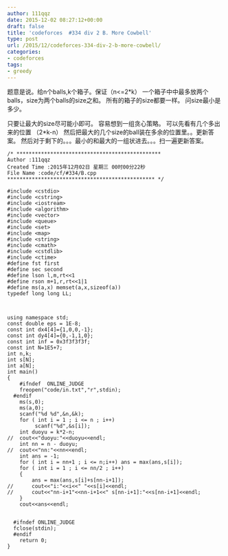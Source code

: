 ```yaml
---
author: 111qqz
date: 2015-12-02 08:27:12+00:00
draft: false
title: 'codeforces  #334 div 2 B. More Cowbell'
type: post
url: /2015/12/codeforces-334-div-2-b-more-cowbell/
categories:
- codeforces
tags:
- greedy
---
```


题意是说。给n个balls,k个箱子。保证（n<=2*k）
一个箱子中中最多放两个balls，size为两个balls的size之和。
所有的箱子的size都要一样。
问size最小是多少。

只要让最大的size尽可能小即可。
容易想到一组贪心策略。
可以先看有几个多出来的位置 （2*k-n）
然后把最大的几个size的ball装在多余的位置里。。更新答案。
然后对于剩下的。。。最小的和最大的一组状进去。。。扫一遍更新答案。


 

    
    /* ***********************************************
    Author :111qqz
    Created Time :2015年12月02日 星期三 00时00分22秒
    File Name :code/cf/#334/B.cpp
    ************************************************ */
    
    #include <cstdio>
    #include <cstring>
    #include <iostream>
    #include <algorithm>
    #include <vector>
    #include <queue>
    #include <set>
    #include <map>
    #include <string>
    #include <cmath>
    #include <cstdlib>
    #include <ctime>
    #define fst first
    #define sec second
    #define lson l,m,rt<<1
    #define rson m+1,r,rt<<1|1
    #define ms(a,x) memset(a,x,sizeof(a))
    typedef long long LL;
    
    
    
    using namespace std;
    const double eps = 1E-8;
    const int dx4[4]={1,0,0,-1};
    const int dy4[4]={0,-1,1,0};
    const int inf = 0x3f3f3f3f;
    const int N=1E5+7;
    int n,k;
    int s[N];
    int a[N];
    int main()
    {
    	#ifndef  ONLINE_JUDGE 
    	freopen("code/in.txt","r",stdin);
      #endif
    	ms(s,0);
    	ms(a,0);  
    	scanf("%d %d",&n,&k);
    	for ( int i = 1 ; i <= n ; i++)
    	     scanf("%d",&s[i]);
    	int duoyu = k*2-n;
    //	cout<<"duoyu:"<<duoyu<<endl;
    	int nn = n - duoyu;
    //	cout<<"nn:"<<nn<<endl;
    	int ans = -1;
    	for ( int i = nn+1 ; i <= n;i++) ans = max(ans,s[i]);
    	for ( int i = 1 ; i <= nn/2 ; i++)
    	{
    	    ans = max(ans,s[i]+s[nn-i+1]);
    //	    cout<<"i:"<<i<<" "<<s[i]<<endl;
    //	    cout<<"nn-i+1"<<nn-i+1<<" s[nn-i+1]:"<<s[nn-i+1]<<endl;
    	}
    	cout<<ans<<endl;
    
    
      #ifndef ONLINE_JUDGE  
      fclose(stdin);
      #endif
        return 0;
    }
    



